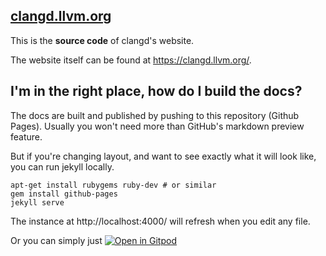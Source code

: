 ## [clangd.llvm.org](https://clangd.llvm.org/)

This is the **source code** of clangd's website.

The website itself can be found at https://clangd.llvm.org/.

## I'm in the right place, how do I build the docs?

The docs are built and published by pushing to this repository (Github Pages).
Usually you won't need more than GitHub's markdown preview feature.

But if you're changing layout, and want to see exactly what it will look like,
you can run jekyll locally.

```
apt-get install rubygems ruby-dev # or similar
gem install github-pages
jekyll serve
```

The instance at http://localhost:4000/ will refresh when you edit any file.

Or you can simply just
[![Open in Gitpod](https://gitpod.io/button/open-in-gitpod.svg)](https://gitpod.io/#https://github.com/llvm/clangd-www)
